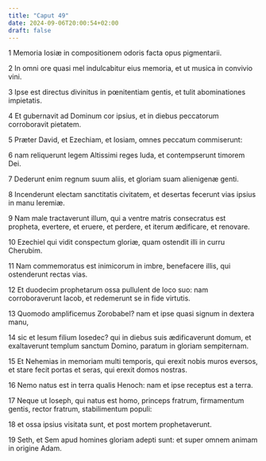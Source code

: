 ```yaml
---
title: "Caput 49"
date: 2024-09-06T20:00:54+02:00
draft: false
---
```



1 Memoria Iosiæ in compositionem odoris facta opus pigmentarii.

2 In omni ore quasi mel indulcabitur eius memoria, et ut musica in convivio vini.

3 Ipse est directus divinitus in pœnitentiam gentis, et tulit abominationes impietatis.

4 Et gubernavit ad Dominum cor ipsius, et in diebus peccatorum corroboravit pietatem.

5 Præter David, et Ezechiam, et Iosiam, omnes peccatum commiserunt:

6 nam reliquerunt legem Altissimi reges Iuda, et contempserunt timorem Dei.

7 Dederunt enim regnum suum aliis, et gloriam suam alienigenæ genti.

8 Incenderunt electam sanctitatis civitatem, et desertas fecerunt vias ipsius in manu Ieremiæ.

9 Nam male tractaverunt illum, qui a ventre matris consecratus est propheta, evertere, et eruere, et perdere, et iterum ædificare, et renovare.

10 Ezechiel qui vidit conspectum gloriæ, quam ostendit illi in curru Cherubim.

11 Nam commemoratus est inimicorum in imbre, benefacere illis, qui ostenderunt rectas vias.

12 Et duodecim prophetarum ossa pullulent de loco suo: nam corroboraverunt Iacob, et redemerunt se in fide virtutis.

13 Quomodo amplificemus Zorobabel? nam et ipse quasi signum in dextera manu,

14 sic et Iesum filium Iosedec? qui in diebus suis ædificaverunt domum, et exaltaverunt templum sanctum Domino, paratum in gloriam sempiternam.

15 Et Nehemias in memoriam multi temporis, qui erexit nobis muros eversos, et stare fecit portas et seras, qui erexit domos nostras.

16 Nemo natus est in terra qualis Henoch: nam et ipse receptus est a terra.

17 Neque ut Ioseph, qui natus est homo, princeps fratrum, firmamentum gentis, rector fratrum, stabilimentum populi:

18 et ossa ipsius visitata sunt, et post mortem prophetaverunt.

19 Seth, et Sem apud homines gloriam adepti sunt: et super omnem animam in origine Adam.


